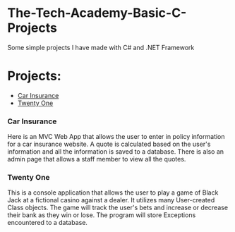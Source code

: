 # The-Tech-Academy-Basic-C-Projects
Some simple projects I have made with C# and .NET Framework

<h1>Projects:</h1>
<ul>
  <li><a href="./CarInsurance/CarInsurance">Car Insurance</a></li>
  <li><a href="./TwentyOne/TwentyOne:">Twenty One</a></li>
</ul>
<h3>Car Insurance</h3>
Here is an MVC Web App that allows the user to enter in policy information for a car insurance website. A quote is calculated based on the user's information and all the information is saved to a database. There is also an admin page that allows a staff member to view all the quotes.
<h3>Twenty One</h3>
This is a console application that allows the user to play a game of Black Jack at a fictional casino against a dealer. It utilizes many User-created Class objects. The game will track the user's bets and increase or decrease their bank as they win or lose. The program will store Exceptions encountered to a database.
